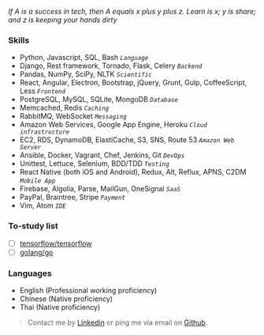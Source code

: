 *If A is a success in tech, then A equals x plus y plus z. Learn is x; y is share; and z is keeping your hands dirty*

### Skills

* Python, Javascript, SQL, Bash *`Language`*
* Django, Rest framework, Tornado, Flask, Celery *`Backend`*
* Pandas, NumPy, SciPy, NLTK *`Scientific`*
* React, Angular, Electron, Bootstrap, jQuery, Grunt, Gulp, CoffeeScript, Less *`Frontend`*
* PostgreSQL, MySQL, SQLite, MongoDB *`Database`*
* Memcached, Redis *`Caching`*
* RabbitMQ, WebSocket *`Messaging`*
* Amazon Web Services, Google App Engine, Heroku *`Cloud infrastructure`*
* EC2, RDS, DynamoDB, ElastiCache, S3, SNS, Route 53 *`Amazon Web Server`*
* Ansible, Docker, Vagrant, Chef, Jenkins, Git *`DevOps`*
* Unittest, Lettuce, Selenium, BDD/TDD *`Testing`*
* React Native (both iOS and Android), Redux, Alt, Reflux, APNS, C2DM *`Mobile App`*
* Firebase, Algolia, Parse, MailGun, OneSignal *`SaaS`*
* PayPal, Braintree, Stripe *`Payment`*
* Vim, Atom *`IDE`*

### To-study list

- [ ] [tensorflow/tensorflow](https://github.com/tensorflow/tensorflow)
- [ ] [golang/go](https://github.com/golang/go)

### Languages

* English (Professional working proficiency)
* Chinese (Native proficiency)
* Thai (Native proficiency)

> Contact me by [Linkedin](https://linkedin.com/in/7kfpun) or ping me via email on [Github](https://github.com/7kfpun).
